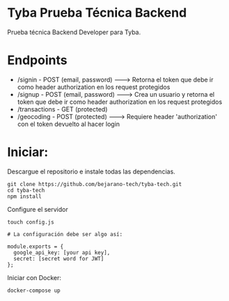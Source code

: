 # Tyba Prueba Técnica Backend

Prueba técnica Backend Developer para Tyba.

# Endpoints

- /signin - POST (email, password) ---> Retorna el token que debe ir como header authorization en los request protegidos
- /signup - POST (email, password) ---> Crea un usuario y retorna el token que debe ir como header authorization en los request protegidos
- /transactions - GET (protected)
- /geocoding - POST (protected) ---> Requiere header 'authorization' con el token devuelto al hacer login


# Iniciar:

Descargue el repositorio e instale todas las dependencias.

```
git clone https://github.com/bejarano-tech/tyba-tech.git
cd tyba-tech
npm install
```

Configure el servidor


```
touch config.js

# La configuración debe ser algo así:

module.exports = {
  google_api_key: [your api key],
  secret: [secret word for JWT]
};

```

Iniciar con Docker:

```
docker-compose up
```

